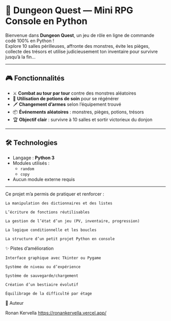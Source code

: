# 🧙 Dungeon Quest — Mini RPG Console en Python

Bienvenue dans **Dungeon Quest**, un jeu de rôle en ligne de commande codé 100% en Python !  
Explore 10 salles périlleuses, affronte des monstres, évite les pièges, collecte des trésors et utilise judicieusement ton inventaire pour survivre jusqu’à la fin...

---

## 🎮 Fonctionnalités

- ⚔️ **Combat au tour par tour** contre des monstres aléatoires
- 🧪 **Utilisation de potions de soin** pour se régénérer
- 🗡️ **Changement d’armes** selon l’équipement trouvé
- 📦 **Événements aléatoires** : monstres, pièges, potions, trésors
- 🏆 **Objectif clair** : survivre à 10 salles et sortir victorieux du donjon

---

## 🛠️ Technologies

- Langage : **Python 3**
- Modules utilisés :
  - `random`
  - `copy`
- Aucun module externe requis

---

Ce projet m’a permis de pratiquer et renforcer :

    La manipulation des dictionnaires et des listes

    L’écriture de fonctions réutilisables

    La gestion de l’état d’un jeu (PV, inventaire, progression)

    La logique conditionnelle et les boucles

    La structure d’un petit projet Python en console


✨ Pistes d’amélioration

    Interface graphique avec Tkinter ou Pygame

    Système de niveau ou d’expérience

    Système de sauvegarde/chargement

    Création d’un bestiaire évolutif

    Équilibrage de la difficulté par étage

👤 Auteur

Ronan Kervella
https://ronankervella.vercel.app/
